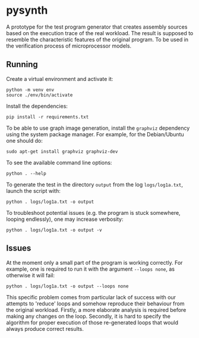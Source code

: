 # pysynth

A prototype for the test program generator that creates assembly sources based on the execution trace of the real workload.
The result is supposed to resemble the characteristic features of the original program.
To be used in the verification process of microprocessor models.

## Running

Create a virtual environment and activate it:
```
python -m venv env
source ./env/bin/activate
```

Install the dependencies:
```
pip install -r requirements.txt
```

To be able to use graph image generation, install the `graphviz` dependency using the system package manager.
For example, for the Debian/Ubuntu one should do:
```
sudo apt-get install graphviz graphviz-dev
```

To see the available command line options:
```
python . --help
```

To generate the test in the directory `output` from the log `logs/log1a.txt`, launch the script with:
```
python . logs/log1a.txt -o output
```

To troubleshoot potential issues (e.g. the program is stuck somewhere, looping endlessly), one may increase verbosity:
```
python . logs/log1a.txt -o output -v
```

## Issues

At the moment only a small part of the program is working correctly. For example, one is required to run it with the argument `--loops none`, as otherwise it will fail:
```
python . logs/log1a.txt -o output --loops none
```
This specific problem comes from particular lack of success with our attempts to 'reduce' loops and somehow reproduce their behaviour from the original workload.
Firstly, a more elaborate analysis is required before making any changes on the loop. Secondly, it is hard to specify the algorithm for proper execution of those re-generated loops
that would always produce correct results.
